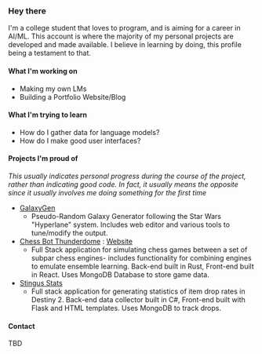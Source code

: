 ### Hey there
I'm a college student that loves to program, and is aiming for a career in AI/ML. This account is where the majority of my personal projects are developed and made available. I believe in learning by doing, this profile being a testament to that. 

#### What I'm working on
 - Making my own LMs
 - Building a Portfolio Website/Blog

#### What I'm trying to learn
 - How do I gather data for language models?
 - How do I make good user interfaces?

#### Projects I'm proud of
_This usually indicates personal progress during the course of the project, rather than indicating good code._
_In fact, it usually means the opposite since it usually involves me doing something for the first time_
  - [GalaxyGen](https://github.com/Bytestorm5/GalaxyGen)
      - Pseudo-Random Galaxy Generator following the Star Wars "Hyperlane" system. Includes web editor and various tools to tune/modify the output.
  - [Chess Bot Thunderdome](https://github.com/Bytestorm5/ChessBot-Thunderdome) : [Website](https://thunderdome.yeruman.dev/)
      - Full Stack application for simulating chess games between a set of subpar chess engines- includes functionality for combining engines to emulate ensemble learning. Back-end built in Rust, Front-end built in React. Uses MongoDB Database to store game data.
  - [Stingus Stats](https://stingus.yeruman.dev/)
      - Full stack application for generating statistics of item drop rates in Destiny 2. Back-end data collector built in C#, Front-end built with Flask and HTML templates. Uses MongoDB to track drops.

#### Contact
TBD
<!--
**Bytestorm5/Bytestorm5** is a ✨ _special_ ✨ repository because its `README.md` (this file) appears on your GitHub profile.

Here are some ideas to get you started:

- 🔭 I’m currently working on ...
- 🌱 I’m currently learning ...
- 👯 I’m looking to collaborate on ...
- 🤔 I’m looking for help with ...
- 💬 Ask me about ...
- 📫 How to reach me: ...
- 😄 Pronouns: ...
- ⚡ Fun fact: ...
-->

